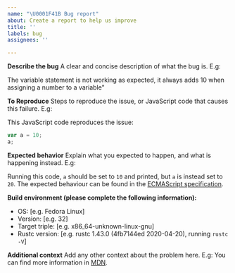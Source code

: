 ```yaml
---
name: "\U0001F41B Bug report"
about: Create a report to help us improve
title: ''
labels: bug
assignees: ''

---
```


<!--
Thank you for reporting a bug in Boa! This will make us improve the engine. But first, fill the following template so that we better understand what's happening. Feel free to add or remove sections as you feel appropriate.
-->

**Describe the bug**
A clear and concise description of what the bug is. E.g:

The variable statement is not working as expected, it always adds 10 when assigning a number to a variable"

**To Reproduce**
Steps to reproduce the issue, or JavaScript code that causes this failure. E.g:

This JavaScript code reproduces the issue:
```javascript
var a = 10;
a;
```

**Expected behavior**
Explain what you expected to happen, and what is happening instead. E.g:

Running this code, `a` should be set to `10` and printed, but `a` is instead set to `20`. The expected behaviour can be found in the [ECMAScript specification][spec].

[spec]: https://www.ecma-international.org/ecma-262/10.0/index.html#sec-variable-statement-runtime-semantics-evaluation

**Build environment (please complete the following information):**
 - OS: [e.g. Fedora Linux]
 - Version: [e.g. 32]
 - Target triple: [e.g. x86_64-unknown-linux-gnu]
 - Rustc version: [e.g. rustc 1.43.0 (4fb7144ed 2020-04-20), running `rustc -V`]

**Additional context**
Add any other context about the problem here. E.g: You can find more information in [MDN](https://developer.mozilla.org/en-US/docs/Web/JavaScript/Reference/Statements/var).

